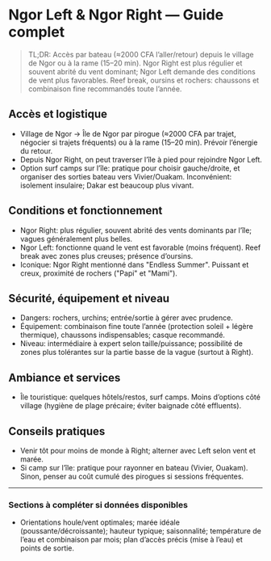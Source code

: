 # Ngor Left & Ngor Right — Guide complet

> TL;DR: Accès par bateau (≈2000 CFA l’aller/retour) depuis le village de Ngor ou à la rame (15–20 min). Ngor Right est plus régulier et souvent abrité du vent dominant; Ngor Left demande des conditions de vent plus favorables. Reef break, oursins et rochers: chaussons et combinaison fine recommandés toute l’année.

## Accès et logistique

- Village de Ngor → Île de Ngor par pirogue (≈2000 CFA par trajet, négocier si trajets fréquents) ou à la rame (15–20 min). Prévoir l’énergie du retour.
- Depuis Ngor Right, on peut traverser l’île à pied pour rejoindre Ngor Left.
- Option surf camps sur l’île: pratique pour choisir gauche/droite, et organiser des sorties bateau vers Vivier/Ouakam. Inconvénient: isolement insulaire; Dakar est beaucoup plus vivant.

## Conditions et fonctionnement

- Ngor Right: plus régulier, souvent abrité des vents dominants par l’île; vagues généralement plus belles.
- Ngor Left: fonctionne quand le vent est favorable (moins fréquent). Reef break avec zones plus creuses; présence d’oursins.
- Iconique: Ngor Right mentionné dans "Endless Summer". Puissant et creux, proximité de rochers ("Papi" et "Mami").

## Sécurité, équipement et niveau

- Dangers: rochers, urchins; entrée/sortie à gérer avec prudence.
- Équipement: combinaison fine toute l’année (protection soleil + légère thermique), chaussons indispensables; casque recommandé.
- Niveau: intermédiaire à expert selon taille/puissance; possibilité de zones plus tolérantes sur la partie basse de la vague (surtout à Right).

## Ambiance et services

- Île touristique: quelques hôtels/restos, surf camps. Moins d’options côté village (hygiène de plage précaire; éviter baignade côté effluents).

## Conseils pratiques

- Venir tôt pour moins de monde à Right; alterner avec Left selon vent et marée.
- Si camp sur l’île: pratique pour rayonner en bateau (Vivier, Ouakam). Sinon, penser au coût cumulé des pirogues si sessions fréquentes.

---

### Sections à compléter si données disponibles

- Orientations houle/vent optimales; marée idéale (poussante/décroissante); hauteur typique; saisonnalité; température de l’eau et combinaison par mois; plan d’accès précis (mise à l’eau) et points de sortie.
